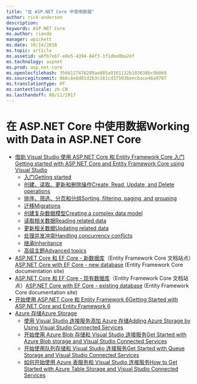 ```yaml
---
title: "在 ASP.NET Core 中使用数据"
author: rick-anderson
description: 
keywords: ASP.NET Core
ms.author: riande
manager: wpickett
ms.date: 10/14/2016
ms.topic: article
ms.assetid: a8fb7eb7-e0e5-4394-84f3-1f1dbe0ba2ef
ms.technology: aspnet
ms.prod: asp.net-core
ms.openlocfilehash: 3566127476289ae085a9161132b103638bc9b068
ms.sourcegitcommit: 0b6c8e6d81d2b3c161cd375036eecbace46a9707
ms.translationtype: HT
ms.contentlocale: zh-CN
ms.lasthandoff: 08/11/2017
---
```

# <a name="working-with-data-in-aspnet-core"></a><span data-ttu-id="23433-103">在 ASP.NET Core 中使用数据</span><span class="sxs-lookup"><span data-stu-id="23433-103">Working with Data in ASP.NET Core</span></span> 

*   [<span data-ttu-id="23433-104">借助 Visual Studio 使用 ASP.NET Core 和 Entity Framework Core 入门</span><span class="sxs-lookup"><span data-stu-id="23433-104">Getting started with ASP.NET Core and Entity Framework Core using Visual Studio</span></span>](ef-mvc/index.md)
    *   [<span data-ttu-id="23433-105">入门</span><span class="sxs-lookup"><span data-stu-id="23433-105">Getting started</span></span>](ef-mvc/intro.md)
    *   [<span data-ttu-id="23433-106">创建、读取、更新和删除操作</span><span class="sxs-lookup"><span data-stu-id="23433-106">Create, Read, Update, and Delete operations</span></span>](ef-mvc/crud.md)
    *   [<span data-ttu-id="23433-107">排序、筛选、分页和分组</span><span class="sxs-lookup"><span data-stu-id="23433-107">Sorting, filtering, paging, and grouping</span></span>](ef-mvc/sort-filter-page.md)
    *   [<span data-ttu-id="23433-108">迁移</span><span class="sxs-lookup"><span data-stu-id="23433-108">Migrations</span></span>](ef-mvc/migrations.md)
    *   [<span data-ttu-id="23433-109">创建复杂数据模型</span><span class="sxs-lookup"><span data-stu-id="23433-109">Creating a complex data model</span></span>](ef-mvc/complex-data-model.md)
    *   [<span data-ttu-id="23433-110">读取相关数据</span><span class="sxs-lookup"><span data-stu-id="23433-110">Reading related data</span></span>](ef-mvc/read-related-data.md)
    *   [<span data-ttu-id="23433-111">更新相关数据</span><span class="sxs-lookup"><span data-stu-id="23433-111">Updating related data</span></span>](ef-mvc/update-related-data.md)
    *   [<span data-ttu-id="23433-112">处理并发冲突</span><span class="sxs-lookup"><span data-stu-id="23433-112">Handling concurrency conflicts</span></span>](ef-mvc/concurrency.md)
    *   [<span data-ttu-id="23433-113">继承</span><span class="sxs-lookup"><span data-stu-id="23433-113">Inheritance</span></span>](ef-mvc/inheritance.md)
    *   [<span data-ttu-id="23433-114">高级主题</span><span class="sxs-lookup"><span data-stu-id="23433-114">Advanced topics</span></span>](ef-mvc/advanced.md)
* <span data-ttu-id="23433-115">[ASP.NET Core 和 EF Core - 新数据库](https://docs.microsoft.com/ef/core/get-started/aspnetcore/new-db)（Entity Framework Core 文档站点）</span><span class="sxs-lookup"><span data-stu-id="23433-115">[ASP.NET Core with EF Core - new database](https://docs.microsoft.com/ef/core/get-started/aspnetcore/new-db) (Entity Framework Core documentation site)</span></span>
* <span data-ttu-id="23433-116">[ASP.NET Core 和 EF Core - 现有数据库](https://docs.microsoft.com/ef/core/get-started/aspnetcore/existing-db)（Entity Framework Core 文档站点）</span><span class="sxs-lookup"><span data-stu-id="23433-116">[ASP.NET Core with EF Core - existing database](https://docs.microsoft.com/ef/core/get-started/aspnetcore/existing-db) (Entity Framework Core documentation site)</span></span>
*   [<span data-ttu-id="23433-117">开始使用 ASP.NET Core 和 Entity Framework 6</span><span class="sxs-lookup"><span data-stu-id="23433-117">Getting Started with ASP.NET Core and Entity Framework 6</span></span>](entity-framework-6.md)
*   [<span data-ttu-id="23433-118">Azure 存储</span><span class="sxs-lookup"><span data-stu-id="23433-118">Azure Storage</span></span>](azure-storage/index.md)
    *   [<span data-ttu-id="23433-119">使用 Visual Studio 连接服务添加 Azure 存储</span><span class="sxs-lookup"><span data-stu-id="23433-119">Adding Azure Storage by Using Visual Studio Connected Services</span></span>](https://azure.microsoft.com/documentation/articles/vs-azure-tools-connected-services-storage/)
    *   [<span data-ttu-id="23433-120">开始使用 Azure Blob 存储和 Visual Studio 连接服务</span><span class="sxs-lookup"><span data-stu-id="23433-120">Get Started with Azure Blob storage and Visual Studio Connected Services</span></span>](https://azure.microsoft.com/documentation/articles/vs-storage-aspnet5-getting-started-blobs/)
    *   [<span data-ttu-id="23433-121">开始使用队列存储和 Visual Studio 连接服务</span><span class="sxs-lookup"><span data-stu-id="23433-121">Get Started with Queue Storage and Visual Studio Connected Services</span></span>](https://azure.microsoft.com/documentation/articles/vs-storage-aspnet5-getting-started-queues/)
    *   [<span data-ttu-id="23433-122">如何开始使用 Azure 表服务和 Visual Studio 连接服务</span><span class="sxs-lookup"><span data-stu-id="23433-122">How to Get Started with Azure Table Storage and Visual Studio Connected Services</span></span>](https://azure.microsoft.com/documentation/articles/vs-storage-aspnet5-getting-started-tables/)
